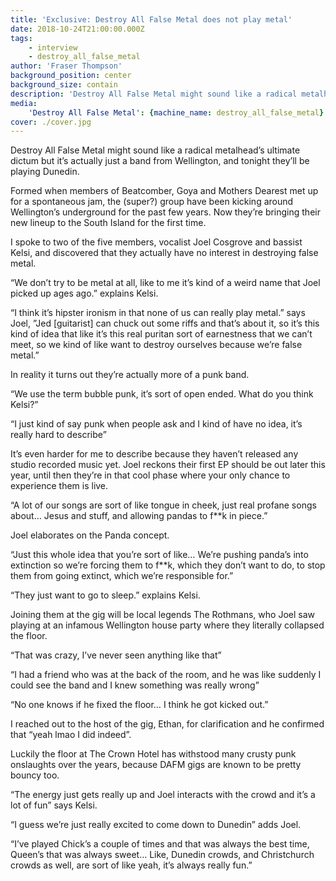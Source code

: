 ```yaml
---
title: 'Exclusive: Destroy All False Metal does not play metal'
date: 2018-10-24T21:00:00.000Z
tags:
    - interview
    - destroy_all_false_metal
author: 'Fraser Thompson'
background_position: center
background_size: contain
description: 'Destroy All False Metal might sound like a radical metalhead’s ultimate dictum but it’s actually just a band from Wellington, and tonight they’ll be playing Dunedin.'
media:
    'Destroy All False Metal': {machine_name: destroy_all_false_metal}
cover: ./cover.jpg
---
```



Destroy All False Metal might sound like a radical metalhead’s ultimate dictum but it’s actually just a band from Wellington, and tonight they’ll be playing Dunedin.



Formed when members of Beatcomber, Goya and Mothers Dearest met up for a spontaneous jam, the (super?) group have been kicking around Wellington’s underground for the past few years. Now they’re bringing their new lineup to the South Island for the first time.

I spoke to two of the five members, vocalist Joel Cosgrove and bassist Kelsi, and discovered that they actually have no interest in destroying false metal.

“We don’t try to be metal at all, like to me it’s kind of a weird name that Joel picked up ages ago.” explains Kelsi.

“I think it’s hipster ironism in that none of us can really play metal.” says Joel, ”Jed [guitarist] can chuck out some riffs and that’s about it, so it’s this kind of idea that like it’s this real puritan sort of earnestness that we can’t meet, so we kind of like want to destroy ourselves because we’re false metal.”

In reality it turns out they’re actually more of a punk band.

“We use the term bubble punk, it’s sort of open ended. What do you think Kelsi?”

“I just kind of say punk when people ask and I kind of have no idea, it’s really hard to describe”

It’s even harder for me to describe because they haven’t released any studio recorded music yet. Joel reckons their first EP should be out later this year, until then they’re in that cool phase where your only chance to experience them is live.

“A lot of our songs are sort of like tongue in cheek, just real profane songs about… Jesus and stuff, and allowing pandas to f**k in piece.”

Joel elaborates on the Panda concept.

“Just this whole idea that you’re sort of like… We’re pushing panda’s into extinction so we’re forcing them to f**k, which they don’t want to do, to stop them from going extinct, which we’re responsible for.”

“They just want to go to sleep.” explains Kelsi.

Joining them at the gig will be local legends The Rothmans, who Joel saw playing at an infamous Wellington house party where they literally collapsed the floor.

“That was crazy, I’ve never seen anything like that”

“I had a friend who was at the back of the room, and he was like suddenly I could see the band and I knew something was really wrong”

“No one knows if he fixed the floor… I think he got kicked out.”

I reached out to the host of the gig, Ethan, for clarification and he confirmed that “yeah lmao I did indeed”.

Luckily the floor at The Crown Hotel has withstood many crusty punk onslaughts over the years, because DAFM gigs are known to be pretty bouncy too.

“The energy just gets really up and Joel interacts with the crowd and it’s a lot of fun” says Kelsi.

“I guess we’re just really excited to come down to Dunedin” adds Joel.

“I’ve played Chick’s a couple of times and that was always the best time, Queen’s that was always sweet… Like, Dunedin crowds, and Christchurch crowds as well, are sort of like yeah, it’s always really fun.”
